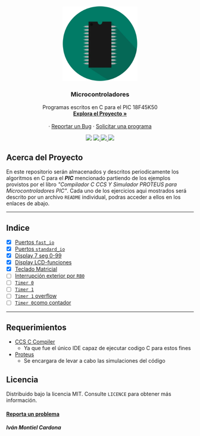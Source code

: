 <!-- PROJECT LOGO -->
<br />
<p align="center">
  <a href="hhttps://github.com/begeistert/microcontrollers-ccs-c-compiler">
    <img src="https://github.com/begeistert/microcontrollers-ccs-c-compiler/blob/main/circuits/pic.png" alt="Logo" width="200" height="200">
  </a>

  <h3 align="center">Microcontroladores</h3>

  <p align="center">
    Programas escritos en C para el PIC 18F45K50
    <br />
    <a href="https://github.com/begeistert/microcontrollers-ccs-c-compiler"><strong>Explora el Proyecto »</strong></a>
    <br />
    <br />
    ·
    <a href="https://github.com/begeistert/microcontrollers-ccs-c-compiler/issues">Reportar un Bug</a>
    ·
    <a href="https://github.com/begeistert/Sherlock/microcontrollers-ccs-c-compiler">Solicitar una programa</a>
  </p>
  
<p align="center">
  <a href="https://github.com/begeistert/microcontrollers-ccs-c-compiler"><img src="https://cdn.rawgit.com/sindresorhus/awesome/d7305f38d29fed78fa85652e3a63e154dd8e8829/media/badge.svg"></a>
  <a href="https://github.com/sponsors/begeistert">
    <img src="https://img.shields.io/github/last-commit/begeistert/microcontrollers-ccs-c-compiler">
  </a>
  <a href="https://github.com/sponsors/begeistert">
    <img src="https://img.shields.io/github/languages/code-size/begeistert/microcontrollers-ccs-c-compiler">
  </a>
  <a href="https://github.com/sponsors/begeistert">
    <img src="https://img.shields.io/badge/$-donate-ff69b4.svg?maxAge=2592000&amp;style=flat">
  </a>
</p>
</p>

## Acerca del Proyecto
En este repositorio serán almacenados y descritos periodicamente los algoritmos en C para el **_PIC_** mencionado partiendo de los ejemplos 
provistos por el libro _"Compilador C CCS Y Simulador PROTEUS para Microcontroladores PIC"_.
Cada uno de los ejercicios aqui mostrados será descrito por un archivo `README` individual, podras acceder a ellos en los enlaces de abajo.

-------

## Indice

- [X] [Puertos `fast_io`](https://github.com/begeistert/microcontrollers-ccs-c-compiler/tree/main/fast_io)
- [X] [Puertos `standard_io`](https://github.com/begeistert/microcontrollers-ccs-c-compiler/tree/main/standard_io)
- [X] [Display 7 seg 0-99 ](https://github.com/begeistert/microcontrollers-ccs-c-compiler/tree/main/display_7_seg_0-99)
- [X] [Display LCD-funciones](https://github.com/begeistert/microcontrollers-ccs-c-compiler/tree/main/display-LCD)
- [X] [Teclado Matricial](https://github.com/begeistert/microcontrollers-ccs-c-compiler/tree/main/teclado_matricial)
- [ ] [Interrupción exterior por `RB0`](https://github.com/begeistert/microcontrollers-ccs-c-compiler)
- [ ] [`Timer 0`](https://github.com/begeistert/microcontrollers-ccs-c-compiler)
- [ ] [`Timer 1`](https://github.com/begeistert/microcontrollers-ccs-c-compiler)
- [ ] [`Timer 1` overflow](https://github.com/begeistert/microcontrollers-ccs-c-compiler)
- [ ] [`Timer 0`como contador](https://github.com/begeistert/microcontrollers-ccs-c-compiler)

--------

## Requerimientos

- [CCS C Compiler](http://www.ccsinfo.com/content.php?page=compilers)
  - Ya que fue el único IDE capaz de ejecutar codigo C para estos fines
- [Proteus](https://www.labcenter.com/)
  - Se encargara de levar a cabo las simulaciones del código

## Licencia
Distribuido bajo la licencia MIT. Consulte `LICENCE` para obtener más información.

#### [Reporta un problema](https://github.com/begeistert/microcontrollers-ccs-c-compiler/issues)

##### Iván Montiel Cardona
